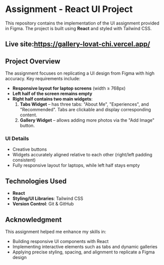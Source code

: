 # Assignment - React UI Project

This repository contains the implementation of the UI assignment provided in Figma. The project is built using **React**  and styled with Tailwind CSS.

## Live site:https://gallery-lovat-chi.vercel.app/

## Project Overview

The assignment focuses on replicating a UI design from Figma with high accuracy. Key requirements include:

- **Responsive layout for laptop screens** (width ≥ 768px)  
- **Left half of the screen remains empty**  
- **Right half contains two main widgets**:  
  1. **Tabs Widget** – has three tabs: "About Me", "Experiences", and "Recommended". Tabs are clickable and display corresponding content.  
  2. **Gallery Widget** – allows adding more photos via the "Add Image" button.  

### UI Details

- Creative buttons
- Widgets accurately aligned relative to each other (right/left padding consistent)  
- Fully responsive layout for laptops, while left half stays empty  

## Technologies Used

- **React**  
- **Styling/UI Libraries**: Tailwind CSS
- **Version Control**: Git & GitHub
## Acknowledgment
This assignment helped me enhance my skills in:  
- Building responsive UI components with React
- Implementing interactive elements such as tabs and dynamic galleries  
- Applying precise styling, spacing, and alignment to replicate a Figma design  
